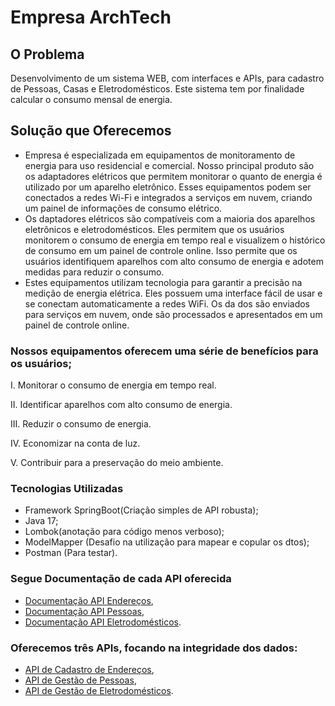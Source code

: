 # **Empresa ArchTech**

## O Problema
Desenvolvimento de um sistema WEB, com interfaces e APIs, para cadastro de Pessoas, Casas e Eletrodomésticos. Este sistema tem por finalidade calcular o consumo mensal de energia.

## Solução que Oferecemos
- Empresa é especializada em equipamentos de monitoramento de energia para uso residencial e comercial. Nosso principal produto são os adaptadores elétricos que permitem monitorar o quanto de energia é utilizado por um aparelho eletrônico. Esses equipamentos podem ser conectados a redes Wi-Fi e integrados a serviços em nuvem, criando um painel de informações de consumo elétrico.
- Os daptadores elétricos são compatíveis com a maioria dos aparelhos eletrônicos e eletrodomésticos. Eles permitem que os usuários monitorem o consumo de energia em tempo real e visualizem o histórico de consumo em um painel de controle online. Isso permite que os usuários identifiquem aparelhos com alto consumo de energia e adotem medidas para reduzir o consumo.
- Estes equipamentos utilizam tecnologia para garantir a precisão na medição de energia elétrica. Eles possuem uma interface fácil de usar e se conectam automaticamente a redes WiFi. Os da dos são enviados para serviços em nuvem, onde são processados e apresentados em um painel de controle online.
### Nossos equipamentos oferecem uma série de benefícios para os usuários;

I. Monitorar o consumo de energia em tempo real.

II. Identificar aparelhos com alto consumo de energia.

III. Reduzir o consumo de energia.

IV. Economizar na conta de luz.

V. Contribuir para a preservação do meio ambiente.

### Tecnologias Utilizadas
- Framework SpringBoot(Criação simples de API robusta); 
- Java 17;
- Lombok(anotação para código menos verboso);
- ModelMapper (Desafio na utilização para mapear e copular os dtos);
- Postman (Para testar).
  
### Segue Documentação de cada API oferecida
- [Documentação API Endereços](https://github.com/WalaceLima/APICadastrodeEnderecoPOSFiap/blob/main/README.md),
- [Documentação API Pessoas](https://github.com/Eliscarla/fiap/edit/main/README.md),
- [Documentação API Eletrodomésticos](https://github.com/WalaceLima/APIGestaodeEletrodomesticosPOSFIAP/blob/main/README.md).
      
### Oferecemos três APIs, focando na integridade dos dados:
- [API de Cadastro de Endereços](https://github.com/WalaceLima/APICadastrodeEnderecoPOSFiap.git),
- [API de Gestão de Pessoas](https://github.com/WalaceLima/APIGestaodePessoasPOSFIAP.git),
- [API de Gestão de Eletrodomésticos](https://github.com/WalaceLima/APIGestaodeEletrodomesticosPOSFIAP.git).

